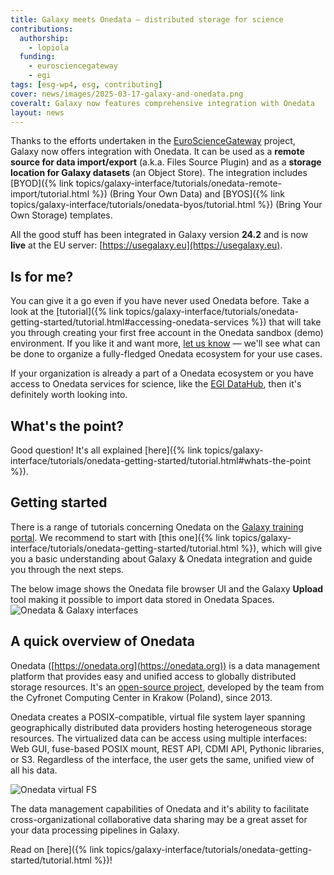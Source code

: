 ```yaml
---
title: Galaxy meets Onedata — distributed storage for science
contributions:
  authorship:
    - lopiola
  funding:
    - eurosciencegateway
    - egi
tags: [esg-wp4, esg, contributing]
cover: news/images/2025-03-17-galaxy-and-onedata.png
coveralt: Galaxy now features comprehensive integration with Onedata
layout: news
---
```


Thanks to the efforts undertaken in the
[EuroScienceGateway](https://galaxyproject.org/projects/esg/) project, Galaxy
now offers integration with Onedata. It can be used as 
a **remote source for data import/export** (a.k.a. Files Source Plugin) and as 
a **storage location for Galaxy datasets** (an Object Store). 
The integration includes 
[BYOD]({% link topics/galaxy-interface/tutorials/onedata-remote-import/tutorial.html %})
(Bring Your Own Data) and
[BYOS]({% link topics/galaxy-interface/tutorials/onedata-byos/tutorial.html %})
(Bring Your Own Storage) templates.

All the good stuff has been integrated in Galaxy version **24.2** and is now
**live** at the EU server: [https://usegalaxy.eu](https://usegalaxy.eu).


## Is for me?

You can give it a go even if you have never used Onedata before. Take a look at
the [tutorial]({% link topics/galaxy-interface/tutorials/onedata-getting-started/tutorial.html#accessing-onedata-services %})
that will take you through creating your first free account in the Onedata
sandbox (demo) environment. If you like it and want more, 
[let us know](https://onedata.org/#/home/contact) — we'll see what can be done to
organize a fully-fledged Onedata ecosystem for your use cases.

If your organization is already a part of a Onedata ecosystem or you have access to
Onedata services for science, like the [EGI DataHub](https:/datahub.egi.eu),
then it's definitely worth looking into.


## What's the point?

Good question! It's all explained 
[here]({% link topics/galaxy-interface/tutorials/onedata-getting-started/tutorial.html#whats-the-point %}).


## Getting started

There is a range of tutorials concerning Onedata on the 
[Galaxy training portal](https://training.galaxyproject.org/training-material/search2?query=onedata).
We recommend to start with
[this one]({% link topics/galaxy-interface/tutorials/onedata-getting-started/tutorial.html %}),
which will give you a basic understanding about Galaxy & Onedata integration and
guide you through the next steps.

The below image shows the Onedata file browser UI and the Galaxy **Upload** tool
making it possible to import data stored in Onedata Spaces.
![Onedata & Galaxy interfaces](../../../../topics/galaxy-interface/images/onedata-getting-started/galaxy-onedata-side-by-side.png)


## A quick overview of Onedata

Onedata ([https://onedata.org](https://onedata.org)) is a data management platform that
provides easy and unified access to globally distributed storage resources. It's an 
[open-source project](https://github.com/onedata), developed by the team from the
Cyfronet Computing Center in Krakow (Poland), since 2013.

Onedata creates a POSIX-compatible, virtual file system layer spanning
geographically distributed data providers hosting heterogeneous storage
resources. The virtualized data can be access using multiple interfaces: Web
GUI, fuse-based POSIX mount, REST API, CDMI API, Pythonic libraries, or S3.
Regardless of the interface, the user gets the same, unified view of all his
data.

![Onedata virtual FS](../../../../topics/galaxy-interface/images/onedata-getting-started/onedata-virtual-fs.png)

The data management capabilities of Onedata and it's ability to facilitate
cross-organizational collaborative data sharing may be a great asset for your
data processing pipelines in Galaxy. 

Read on [here]({% link topics/galaxy-interface/tutorials/onedata-getting-started/tutorial.html %})!

